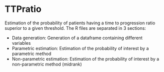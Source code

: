 # TTPratio
Estimation of the probability of patients having a time to progression ratio superior to a given threshold.
The R files are separated in 3 sections:
- Data generation:
Generation of a dataframe containing different variables 
- Parametric estimation:
Estimation of the probability of interest by a parametric method
- Non-parametric estimation:
Estimation of the probability of interest by a non-parametric method (midrank)

